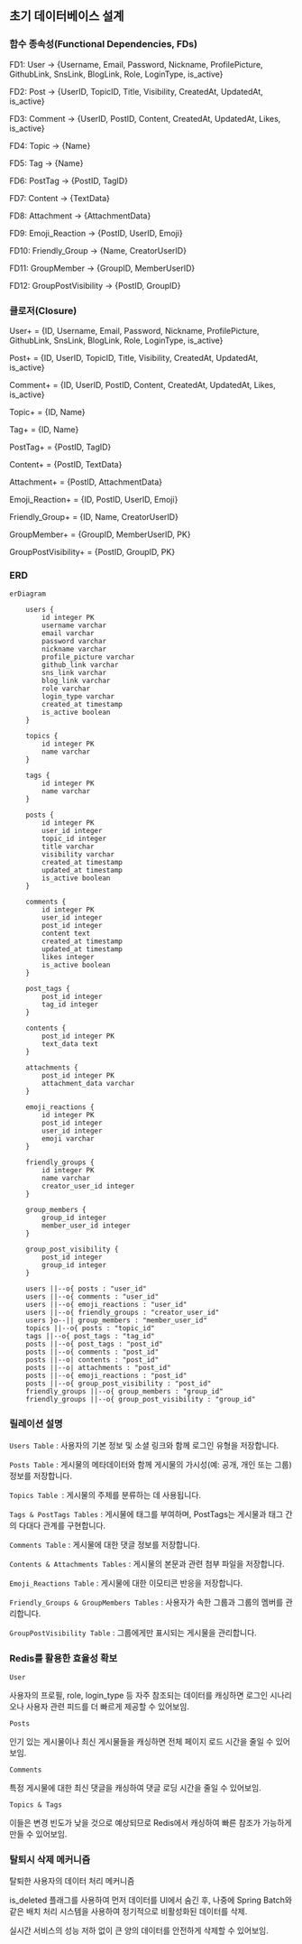 ## 초기 데이터베이스 설계

### 함수 종속성(Functional Dependencies, FDs)

FD1: User -> {Username, Email, Password, Nickname, ProfilePicture, GithubLink, SnsLink, BlogLink, Role, LoginType, is_active}

FD2: Post -> {UserID, TopicID, Title, Visibility, CreatedAt, UpdatedAt, is_active}

FD3: Comment -> {UserID, PostID, Content, CreatedAt, UpdatedAt, Likes, is_active}

FD4: Topic -> {Name}

FD5: Tag -> {Name}

FD6: PostTag -> {PostID, TagID}

FD7: Content -> {TextData}

FD8: Attachment -> {AttachmentData}

FD9: Emoji_Reaction -> {PostID, UserID, Emoji}

FD10: Friendly_Group -> {Name, CreatorUserID}

FD11: GroupMember -> {GroupID, MemberUserID}

FD12: GroupPostVisibility -> {PostID, GroupID}

### 클로저(Closure)

User+ = {ID, Username, Email, Password, Nickname, ProfilePicture, GithubLink, SnsLink, BlogLink, Role, LoginType, is_active}

Post+ = {ID, UserID, TopicID, Title, Visibility, CreatedAt, UpdatedAt, is_active}

Comment+ = {ID, UserID, PostID, Content, CreatedAt, UpdatedAt, Likes, is_active}

Topic+ = {ID, Name}

Tag+ = {ID, Name}

PostTag+ = {PostID, TagID}

Content+ = {PostID, TextData}

Attachment+ = {PostID, AttachmentData}

Emoji_Reaction+ = {ID, PostID, UserID, Emoji}

Friendly_Group+ = {ID, Name, CreatorUserID}

GroupMember+ = {GroupID, MemberUserID, PK}

GroupPostVisibility+ = {PostID, GroupID, PK}


### ERD

```mermaid
erDiagram

    users {
        id integer PK
        username varchar
        email varchar
        password varchar
        nickname varchar
        profile_picture varchar
        github_link varchar
        sns_link varchar
        blog_link varchar
        role varchar 
        login_type varchar 
        created_at timestamp
        is_active boolean
    }

    topics {
        id integer PK
        name varchar
    }

    tags {
        id integer PK
        name varchar
    }

    posts {
        id integer PK
        user_id integer
        topic_id integer
        title varchar
        visibility varchar 
        created_at timestamp
        updated_at timestamp
        is_active boolean
    }

    comments {
        id integer PK
        user_id integer
        post_id integer
        content text
        created_at timestamp
        updated_at timestamp
        likes integer
        is_active boolean
    }

    post_tags {
        post_id integer
        tag_id integer
    }

    contents {
        post_id integer PK
        text_data text
    }

    attachments {
        post_id integer PK
        attachment_data varchar
    }

    emoji_reactions {
        id integer PK
        post_id integer
        user_id integer
        emoji varchar
    }

    friendly_groups {
        id integer PK
        name varchar
        creator_user_id integer
    }

    group_members {
        group_id integer
        member_user_id integer
    }

    group_post_visibility {
        post_id integer
        group_id integer
    }

    users ||--o{ posts : "user_id"
    users ||--o{ comments : "user_id"
    users ||--o{ emoji_reactions : "user_id"
    users ||--o{ friendly_groups : "creator_user_id"
    users }o--|| group_members : "member_user_id"
    topics ||--o{ posts : "topic_id"
    tags ||--o{ post_tags : "tag_id"
    posts ||--o{ post_tags : "post_id"
    posts ||--o{ comments : "post_id"
    posts ||--o| contents : "post_id"
    posts ||--o| attachments : "post_id"
    posts ||--o{ emoji_reactions : "post_id"
    posts ||--o{ group_post_visibility : "post_id"
    friendly_groups ||--o{ group_members : "group_id"
    friendly_groups ||--o{ group_post_visibility : "group_id"
```

### 릴레이션 설명

`Users Table` : 사용자의 기본 정보 및 소셜 링크와 함께 로그인 유형을 저장합니다.

`Posts Table` : 게시물의 메타데이터와 함께 게시물의 가시성(예: 공개, 개인 또는 그룹) 정보를 저장합니다.

`Topics Table `: 게시물의 주제를 분류하는 데 사용됩니다.

`Tags & PostTags Tables` : 게시물에 태그를 부여하며, PostTags는 게시물과 태그 간의 다대다 관계를 구현합니다.

`Comments Table` : 게시물에 대한 댓글 정보를 저장합니다.

`Contents & Attachments Tables` : 게시물의 본문과 관련 첨부 파일을 저장합니다.

`Emoji_Reactions Table` : 게시물에 대한 이모티콘 반응을 저장합니다.

`Friendly_Groups & GroupMembers Tables` : 사용자가 속한 그룹과 그룹의 멤버를 관리합니다.

`GroupPostVisibility Table` : 그룹에게만 표시되는 게시물을 관리합니다.


### Redis를 활용한 효율성 확보

`User`

사용자의 프로필, role, login_type 등 자주 참조되는 데이터를 캐싱하면 로그인 시나리오나 사용자 관련 피드를 더 빠르게 제공할 수 있어보임.

`Posts`

인기 있는 게시물이나 최신 게시물들을 캐싱하면 전체 페이지 로드 시간을 줄일 수 있어 보임.

`Comments`

특정 게시물에 대한 최신 댓글을 캐싱하여 댓글 로딩 시간을 줄일 수 있어보임.

`Topics & Tags`

이들은 변경 빈도가 낮을 것으로 예상되므로 Redis에서 캐싱하여 빠른 참조가 가능하게 만들 수 있어보임.


### 탈퇴시 삭제 메커니즘

탈퇴한 사용자의 데이터 처리 메커니즘

is_deleted 플래그를 사용하여 먼저 데이터를 UI에서 숨긴 후, 나중에 Spring Batch와 같은 배치 처리 시스템을 사용하여 정기적으로 비활성화된 데이터를 삭제. 

실시간 서비스의 성능 저하 없이 큰 양의 데이터를 안전하게 삭제할 수 있어보임.